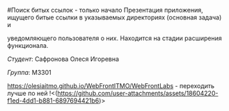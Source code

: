 #Поиск битых ссылок - только начало
Презентация приложения, ищущего битые ссылки в указываемых директориях (основная задача) и 

уведомляющего пользователя о них. Находится на стадии расширения функционала.

*Студент*: Сафронова Олеся Игоревна

*Группа*: M3301


https://olesiaitmo.github.io/WebFrontITMO/WebFrontLabs - переходить лучше по ней
!<(https://github.com/user-attachments/assets/18604220-f1ed-4dd1-b881-6897694421b6)>
